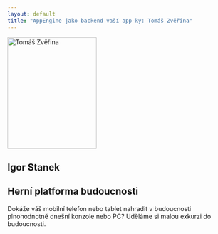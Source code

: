 ```yaml
---
layout: default
title: "AppEngine jako backend vaší app-ky: Tomáš Zvěřina"
---
```


<section id="speakers" class="row speakers-detail">
  <div class="speaker other span3 nohover">
    <a href="https://plus.google.com/105785308934677545572/posts">
      <img src="/data/imgs/recnici/igor-stanek.jpg" width="200" height="250" alt="Tomáš Zvěřina">
    </a>
    <div class="info">
      <h2>Igor Stanek</h2>
    </div>
  </div>
  <div class="span9 talk-info">
    <h1>Herní platforma budoucnosti</h1>
    <p>Dokáže váš mobilní telefon nebo tablet nahradit v budoucnosti plnohodnotně dnešní konzole nebo PC? Uděláme si malou exkurzi do budoucnosti.</p>
  </div>
</section>